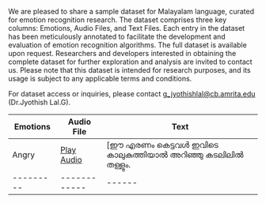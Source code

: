 We are pleased to share a sample dataset for Malayalam language, curated for emotion recognition research. The dataset comprises three key columns: Emotions, Audio Files, and Text Files. Each entry in the dataset has been meticulously annotated to facilitate the development and evaluation of emotion recognition algorithms. The full dataset is available upon request. Researchers and developers interested in obtaining the complete dataset for further exploration and analysis are invited to contact us. Please note that this dataset is intended for research purposes, and its usage is subject to any applicable terms and conditions.

For dataset access or inquiries, please contact g_jyothishlal@cb.amrita.edu (Dr.Jyothish Lal.G).

|Emotions | Audio File | Text |
|---------|------------|------|
|Angry| [Play Audio](https://github.com/AKA-18/Enhancing-Emotion-Recognition-in-Low-Resource-Languages-A-Multimodal-Approach/assets/101402724/d5a10d39-301c-4a7b-86ff-2afb84a0cfcc) | [ഈ എരണം കെട്ടവൾ ഇവിടെ കാലുകുത്തിയാൽ അറിഞ്ഞു കടലിലിൽ തള്ളും. |
|---------|------------|------|

